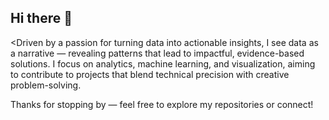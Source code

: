 ## Hi there 👋

<Driven by a passion for turning data into actionable insights, I see data as a narrative — revealing patterns that lead to impactful, evidence-based solutions. I focus on analytics, machine learning, and visualization, aiming to contribute to projects that blend technical precision with creative problem-solving.

Thanks for stopping by — feel free to explore my repositories or connect!
